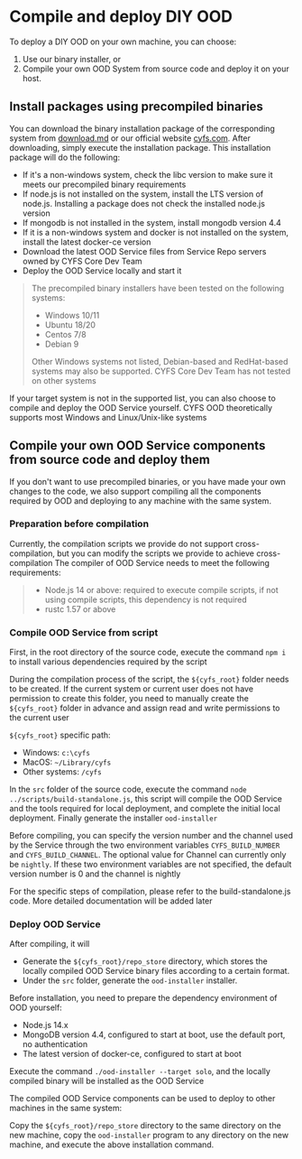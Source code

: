 # Compile and deploy DIY OOD

To deploy a DIY OOD on your own machine, you can choose:
1. Use our binary installer, or
2. Compile your own OOD System from source code and deploy it on your host.

## Install packages using precompiled binaries
You can download the binary installation package of the corresponding system from [download.md](../Download.md) or our official website [cyfs.com](https://www.cyfs.com).   After downloading, simply execute the installation package. This installation package will do the following:
- If it's a non-windows system, check the libc version to make sure it meets our precompiled binary requirements
- If node.js is not installed on the system, install the LTS version of node.js. Installing a package does not check the installed node.js version
- If mongodb is not installed in the system, install mongodb version 4.4
- If it is a non-windows system and docker is not installed on the system, install the latest docker-ce version
- Download the latest OOD Service files from Service Repo servers owned by CYFS Core Dev Team
- Deploy the OOD Service locally and start it
> The precompiled binary installers have been tested on the following systems:
> - Windows 10/11
> - Ubuntu 18/20
> - Centos 7/8
> - Debian 9
>
> Other Windows systems not listed, Debian-based and RedHat-based systems may also be supported. CYFS Core Dev Team has not tested on other systems

If your target system is not in the supported list, you can also choose to compile and deploy the OOD Service yourself. CYFS OOD theoretically supports most Windows and Linux/Unix-like systems

## Compile your own OOD Service components from source code and deploy them

If you don't want to use precompiled binaries, or you have made your own changes to the code, we also support compiling all the components required by OOD and deploying to any machine with the same system.

### Preparation before compilation
Currently, the compilation scripts we provide do not support cross-compilation, but you can modify the scripts we provide to achieve cross-compilation
The compiler of OOD Service needs to meet the following requirements:
> - Node.js 14 or above: required to execute compile scripts, if not using compile scripts, this dependency is not required
> - rustc 1.57 or above

### Compile OOD Service from script
First, in the root directory of the source code, execute the command `npm i` to install various dependencies required by the script

During the compilation process of the script, the `${cyfs_root}` folder needs to be created. If the current system or current user does not have permission to create this folder, you need to manually create the `${cyfs_root}` folder in advance and assign read and write permissions to the current user

`${cyfs_root}` specific path:
- Windows: `c:\cyfs`
- MacOS: `~/Library/cyfs`
- Other systems: `/cyfs`

In the `src` folder of the source code, execute the command `node ../scripts/build-standalone.js`, this script will compile the OOD Service and the tools required for local deployment, and complete the initial local deployment. Finally generate the installer `ood-installer`

Before compiling, you can specify the version number and the channel used by the Service through the two environment variables `CYFS_BUILD_NUMBER` and `CYFS_BUILD_CHANNEL`. The optional value for Channel can currently only be `nightly`. If these two environment variables are not specified, the default version number is 0 and the channel is nightly

For the specific steps of compilation, please refer to the build-standalone.js code. More detailed documentation will be added later

### Deploy OOD Service
After compiling, it will
- Generate the `${cyfs_root}/repo_store` directory, which stores the locally compiled OOD Service binary files according to a certain format.
- Under the `src` folder, generate the `ood-installer` installer.

Before installation, you need to prepare the dependency environment of OOD yourself:
- Node.js 14.x
- MongoDB version 4.4, configured to start at boot, use the default port, no authentication
- The latest version of docker-ce, configured to start at boot

Execute the command `./ood-installer --target solo`, and the locally compiled binary will be installed as the OOD Service

The compiled OOD Service components can be used to deploy to other machines in the same system:

Copy the `${cyfs_root}/repo_store` directory to the same directory on the new machine, copy the `ood-installer` program to any directory on the new machine, and execute the above installation command.